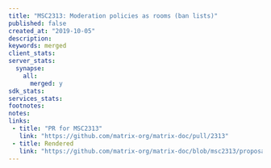 ```yaml
---
title: "MSC2313: Moderation policies as rooms (ban lists)"
published: false
created_at: "2019-10-05"
description:
keywords: merged
client_stats:
server_stats:
  synapse:
    all:
      merged: y
sdk_stats:
services_stats:
footnotes:
notes:
links:
 - title: "PR for MSC2313"
   link: "https://github.com/matrix-org/matrix-doc/pull/2313"
 - title: Rendered
   link: "https://github.com/matrix-org/matrix-doc/blob/msc2313/proposals/2313-moderation-policy-rooms.md"
---
```

